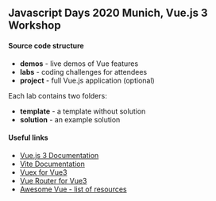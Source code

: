 ## Javascript Days 2020 Munich, Vue.js 3 Workshop

#### Source code structure
* **demos** - live demos of Vue features
* **labs** - coding challenges for attendees
* **project** - full Vue.js application (optional)

Each lab contains two folders:
* **template** - a template without solution
* **solution** - an example solution 

#### Useful links
* [Vue.js 3 Documentation](https://v3.vuejs.org/)
* [Vite Documentation](https://github.com/vitejs/vite)
* [Vuex for Vue3](https://github.com/vuejs/vuex/tree/v4.0.0-beta.4)
* [Vue Router for Vue3](https://github.com/vuejs/vue-router-next)
* [Awesome Vue - list of resources](https://github.com/vuejs/awesome-vue)
